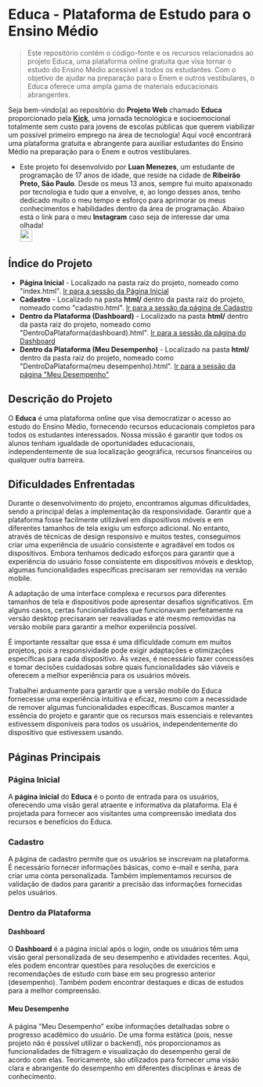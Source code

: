 # Educa - Plataforma de Estudo para o Ensino Médio
> Este repositório contém o código-fonte e os recursos relacionados ao projeto Educa, uma plataforma online gratuita que visa tornar o estudo do Ensino Médio acessível a todos os estudantes. Com o objetivo de ajudar na preparação para o Enem e outros vestibulares, o Educa oferece uma ampla gama de materiais educacionais abrangentes.

Seja bem-vindo(a) ao repositório do **Projeto Web** chamado **Educa** proporcionado pela [**Kick**](https://soukick.com.br/), uma jornada tecnológica e socioemocional totalmente sem custo para jovens de escolas públicas que querem viabilizar um possível primeiro emprego na área de tecnologia! Aqui você encontrará uma plataforma gratuita e abrangente para auxiliar estudantes do Ensino Médio na preparação para o Enem e outros vestibulares.
- Este projeto foi desenvolvido por **Luan Menezes**, um estudante de programação de 17 anos de idade, que reside na cidade de **Ribeirão Preto, São Paulo**. Desde os meus 13 anos, sempre fui muito apaixonado por tecnologia e tudo que a envolve, e, ao longo desses anos, tenho dedicado muito o meu tempo e esforço para aprimorar os meus conhecimentos e habilidades dentro da área de programação. Abaixo está o link para o meu **Instagram** caso seja de interesse dar uma olhada!
<br><a href="https://www.instagram.com/luanmenezesm/"><img src="https://img.shields.io/badge/Meu Instagram-000000?style=for-the-badge&logo=Instagram&logoColor=white" height="25"></a>

## Índice do Projeto
- **Página Inicial** - Localizado na pasta raiz do projeto, nomeado como "index.html". [Ir para a sessão da Página Inicial](#página-inicial)
- **Cadastro** - Localizado na pasta **html/** dentro da pasta raiz do projeto, nomeado como "cadastro.html". [Ir para a sessão da página de Cadastro](#cadastro)
- **Dentro da Plataforma (Dashboard)** - Localizado na pasta **html/** dentro da pasta raiz do projeto, nomeado como "DentroDaPlataforma(dashboard).html". [Ir para a sessão da página do Dashboard](#dashboard)
- **Dentro da Plataforma (Meu Desempenho)** - Localizado na pasta **html/** dentro da pasta raiz do projeto, nomeado como "DentroDaPlataforma(meu desempenho).html". [Ir para a sessão da página "Meu Desempenho"](#meu-desempenho)

## Descrição do Projeto
O **Educa** é uma plataforma online que visa democratizar o acesso ao estudo do Ensino Médio, fornecendo recursos educacionais completos para todos os estudantes interessados. Nossa missão é garantir que todos os alunos tenham igualdade de oportunidades educacionais, independentemente de sua localização geográfica, recursos financeiros ou qualquer outra barreira.

## Dificuldades Enfrentadas
Durante o desenvolvimento do projeto, encontramos algumas dificuldades, sendo a principal delas a implementação da responsividade. Garantir que a plataforma fosse facilmente utilizável em dispositivos móveis e em diferentes tamanhos de tela exigiu um esforço adicional. No entanto, através de técnicas de design responsivo e muitos testes, conseguimos criar uma experiência de usuário consistente e agradável em todos os dispositivos. Embora tenhamos dedicado esforços para garantir que a experiência do usuário fosse consistente em dispositivos móveis e desktop, algumas funcionalidades específicas precisaram ser removidas na versão mobile.

A adaptação de uma interface complexa e recursos para diferentes tamanhos de tela e dispositivos pode apresentar desafios significativos. Em alguns casos, certas funcionalidades que funcionavam perfeitamente na versão desktop precisaram ser reavaliadas e até mesmo removidas na versão mobile para garantir a melhor experiência possível.

É importante ressaltar que essa é uma dificuldade comum em muitos projetos, pois a responsividade pode exigir adaptações e otimizações específicas para cada dispositivo. Às vezes, é necessário fazer concessões e tomar decisões cuidadosas sobre quais funcionalidades são viáveis e oferecem a melhor experiência para os usuários móveis.

Trabalhei arduamente para garantir que a versão mobile do Educa fornecesse uma experiência intuitiva e eficaz, mesmo com a necessidade de remover algumas funcionalidades específicas. Buscamos manter a essência do projeto e garantir que os recursos mais essenciais e relevantes estivessem disponíveis para todos os usuários, independentemente do dispositivo que estivessem usando.

## Páginas Principais

### Página Inicial
A **página inicial** do **Educa** é o ponto de entrada para os usuários, oferecendo uma visão geral atraente e informativa da plataforma. Ela é projetada para fornecer aos visitantes uma compreensão imediata dos recursos e benefícios do Educa.

### Cadastro
A página de cadastro permite que os usuários se inscrevam na plataforma. É necessário fornecer informações básicas, como e-mail e senha, para criar uma conta personalizada. Também implementamos recursos de validação de dados para garantir a precisão das informações fornecidas pelos usuários.

### Dentro da Plataforma

#### Dashboard
O **Dashboard** é a página inicial após o login, onde os usuários têm uma visão geral personalizada de seu desempenho e atividades recentes. Aqui, eles podem encontrar questões para resoluções de exercícios e recomendações de estudo com base em seu progresso anterior (desempenho). Também podem encontrar destaques e dicas de estudos para a melhor compreensão.

#### Meu Desempenho
A página "Meu Desempenho" exibe informações detalhadas sobre o progresso acadêmico do usuário. De uma forma estática (pois, nesse projeto não é possível utilizar o backend), nós proporcionamos as funcionalidades de filtragem e visualização do desempenho geral de acordo com elas. Teoricamente, são utilizados para fornecer uma visão clara e abrangente do desempenho em diferentes disciplinas e áreas de conhecimento.
